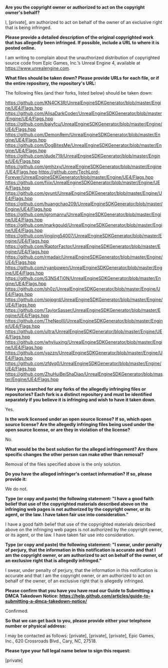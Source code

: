 **Are you the copyright owner or authorized to act on the copyright owner's behalf?**  

I, [private], am authorized to act on behalf of the owner of an exclusive right that is being infringed.  

**Please provide a detailed description of the original copyrighted work that has allegedly been infringed. If possible, include a URL to where it is posted online.**  

I am writing to complain about the unauthorized distribution of copyrighted source code from Epic Games, Inc.’s Unreal Engine 4, available at https://www.unrealengine.com.  

**What files should be taken down? Please provide URLs for each file, or if the entire repository, the repository's URL:**  

The following files (and their forks, listed below) should be taken down:  

https://github.com/KN4CK3R/UnrealEngineSDKGenerator/blob/master/Engine/UE4/Flags.hpp
https://github.com/AlisaDarkCoder/UnrealEngineSDKGenerator/blob/master/Engine/UE4/Flags.hpp
https://github.com/baiyfcu/UnrealEngineSDKGenerator/blob/master/Engine/UE4/Flags.hpp
https://github.com/DemonRem/UnrealEngineSDKGenerator/blob/master/Engine/UE4/Flags.hpp
https://github.com/DogBitesMe/UnrealEngineSDKGenerator/blob/master/Engine/UE4/Flags.hpp
https://github.com/dude719/UnrealEngineSDKGenerator/blob/master/Engine/UE4/Flags.hpp
https://github.com/gmhzxy/UnrealEngineSDKGenerator/blob/master/Engine/UE4/Flags.hpp
https://github.com/TechLord-Forever/UnrealEngineSDKGenerator/blob/master/Engine/UE4/Flags.hpp
https://github.com/fiiix/UnrealEngineSDKGenerator/blob/master/Engine/UE4/Flags.hpp
https://github.com/gyunt/UnrealEngineSDKGenerator/blob/master/Engine/UE4/Flags.hpp
https://github.com/huangchao209/UnrealEngineSDKGenerator/blob/master/Engine/UE4/Flags.hpp
https://github.com/igromanru/UnrealEngineSDKGenerator/blob/master/Engine/UE4/Flags.hpp
https://github.com/markgould/UnrealEngineSDKGenerator/blob/master/Engine/UE4/Flags.hpp
https://github.com/jingjing54007/UnrealEngineSDKGenerator/blob/master/Engine/UE4/Flags.hpp
https://github.com/RaptorFactor/UnrealEngineSDKGenerator/blob/master/Engine/UE4/Flags.hpp
https://github.com/rmadair/UnrealEngineSDKGenerator/blob/master/Engine/UE4/Flags.hpp
https://github.com/ryanbowen/UnrealEngineSDKGenerator/blob/master/Engine/UE4/Flags.hpp
https://github.com/S3NS4Ti0N/UnrealEngineSDKGenerator/blob/master/Engine/UE4/Flags.hpp
https://github.com/sh0z/UnrealEngineSDKGenerator/blob/master/Engine/UE4/Flags.hpp
https://github.com/spjpgrd/UnrealEngineSDKGenerator/blob/master/Engine/UE4/Flags.hpp
https://github.com/TaylorSasser/UnrealEngineSDKGenerator/blob/master/Engine/UE4/Flags.hpp
https://github.com/TheNeoIII/UnrealEngineSDKGenerator/blob/master/Engine/UE4/Flags.hpp
https://github.com/uItra/UnrealEngineSDKGenerator/blob/master/Engine/UE4/Flags.hpp
https://github.com/whyliuxing/UnrealEngineSDKGenerator/blob/master/Engine/UE4/Flags.hpp
https://github.com/yazzn/UnrealEngineSDKGenerator/blob/master/Engine/UE4/Flags.hpp
https://github.com/zfdyq0/UnrealEngineSDKGenerator/blob/master/Engine/UE4/Flags.hpp
https://github.com/ZhuHuiBeiShaDiao/UnrealEngineSDKGenerator/blob/master/Engine/UE4/Flags.hpp

**Have you searched for any forks of the allegedly infringing files or repositories? Each fork is a distinct repository and must be identified separately if you believe it is infringing and wish to have it taken down.**  

Yes.

**Is the work licensed under an open source license? If so, which open source license? Are the allegedly infringing files being used under the open source license, or are they in violation of the license?**  

No.

**What would be the best solution for the alleged infringement? Are there specific changes the other person can make other than removal?**  

Removal of the files specified above is the only solution.

**Do you have the alleged infringer's contact information? If so, please provide it:**  

We do not.

**Type (or copy and paste) the following statement: "I have a good faith belief that use of the copyrighted materials described above on the infringing web pages is not authorized by the copyright owner, or its agent, or the law. I have taken fair use into consideration."**  

I have a good faith belief that use of the copyrighted materials described above on the infringing web pages is not authorized by the copyright owner, or its agent, or the law. I have taken fair use into consideration.

**Type (or copy and paste) the following statement: "I swear, under penalty of perjury, that the information in this notification is accurate and that I am the copyright owner, or am authorized to act on behalf of the owner, of an exclusive right that is allegedly infringed."**  

I swear, under penalty of perjury, that the information in this notification is accurate and that I am the copyright owner, or am authorized to act on behalf of the owner, of an exclusive right that is allegedly infringed.

**Please confirm that you have you have read our Guide to Submitting a DMCA Takedown Notice: https://help.github.com/articles/guide-to-submitting-a-dmca-takedown-notice/**  

Confirmed.

**So that we can get back to you, please provide either your telephone number or physical address:**  

I may be contacted as follows: [private], [private], [private], Epic Games, Inc., 620 Crossroads Blvd., Cary, NC, 27518.  

**Please type your full legal name below to sign this request:**  

[private]
